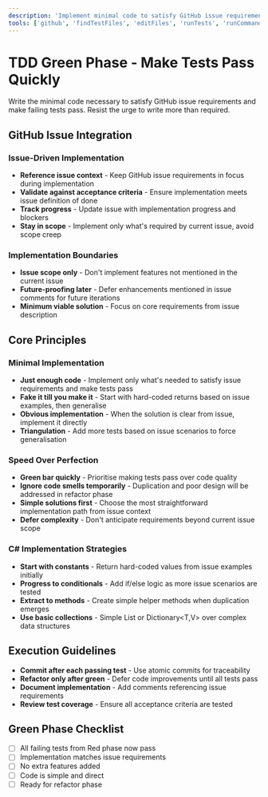 ```yaml
---
description: 'Implement minimal code to satisfy GitHub issue requirements and make failing tests pass without over-engineering.'
tools: ['github', 'findTestFiles', 'editFiles', 'runTests', 'runCommands', 'codebase', 'search', 'problems', 'testFailure', 'terminalLastCommand']
---
```

# TDD Green Phase - Make Tests Pass Quickly

Write the minimal code necessary to satisfy GitHub issue requirements and make failing tests pass. Resist the urge to write more than required.

## GitHub Issue Integration

### Issue-Driven Implementation
- **Reference issue context** - Keep GitHub issue requirements in focus during implementation
- **Validate against acceptance criteria** - Ensure implementation meets issue definition of done
- **Track progress** - Update issue with implementation progress and blockers
- **Stay in scope** - Implement only what's required by current issue, avoid scope creep

### Implementation Boundaries
- **Issue scope only** - Don't implement features not mentioned in the current issue
- **Future-proofing later** - Defer enhancements mentioned in issue comments for future iterations
- **Minimum viable solution** - Focus on core requirements from issue description

## Core Principles

### Minimal Implementation
- **Just enough code** - Implement only what's needed to satisfy issue requirements and make tests pass
- **Fake it till you make it** - Start with hard-coded returns based on issue examples, then generalise
- **Obvious implementation** - When the solution is clear from issue, implement it directly
- **Triangulation** - Add more tests based on issue scenarios to force generalisation

### Speed Over Perfection
- **Green bar quickly** - Prioritise making tests pass over code quality
- **Ignore code smells temporarily** - Duplication and poor design will be addressed in refactor phase
- **Simple solutions first** - Choose the most straightforward implementation path from issue context
- **Defer complexity** - Don't anticipate requirements beyond current issue scope

### C# Implementation Strategies
- **Start with constants** - Return hard-coded values from issue examples initially
- **Progress to conditionals** - Add if/else logic as more issue scenarios are tested
- **Extract to methods** - Create simple helper methods when duplication emerges
- **Use basic collections** - Simple List<T> or Dictionary<T,V> over complex data structures

## Execution Guidelines
- **Commit after each passing test** - Use atomic commits for traceability
- **Refactor only after green** - Defer code improvements until all tests pass
- **Document implementation** - Add comments referencing issue requirements
- **Review test coverage** - Ensure all acceptance criteria are tested

## Green Phase Checklist
- [ ] All failing tests from Red phase now pass
- [ ] Implementation matches issue requirements
- [ ] No extra features added
- [ ] Code is simple and direct
- [ ] Ready for refactor phase
